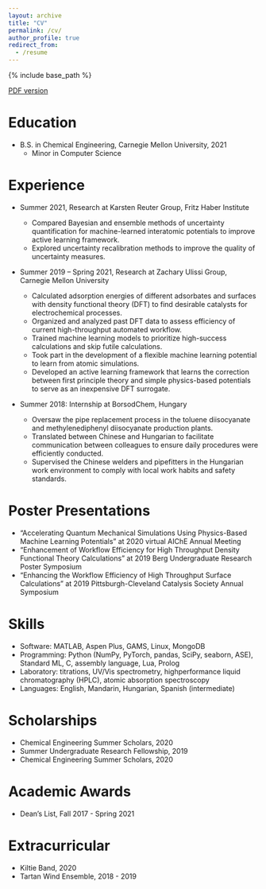 ```yaml
---
layout: archive
title: "CV"
permalink: /cv/
author_profile: true
redirect_from:
  - /resume
---
```


{% include base_path %}

[PDF version](https://ruiqic.github.io/files/cv.pdf)

Education
======
* B.S. in Chemical Engineering, Carnegie Mellon University, 2021
  * Minor in Computer Science


Experience
======
* Summer 2021, Research at Karsten Reuter Group, Fritz Haber Institute
  * Compared Bayesian and ensemble methods of uncertainty quantification for machine-learned interatomic potentials to improve active learning framework.
  * Explored uncertainty recalibration methods to improve the quality of uncertainty measures.

* Summer 2019 – Spring 2021, Research at Zachary Ulissi Group, Carnegie Mellon University
  * Calculated adsorption energies of different adsorbates and surfaces with density functional theory (DFT) to find desirable catalysts for electrochemical processes.
  * Organized and analyzed past DFT data to assess efficiency of current high-throughput automated workflow.
  * Trained machine learning models to prioritize high-success calculations and skip futile calculations.
  * Took part in the development of a flexible machine learning potential to learn from atomic simulations.
  * Developed an active learning framework that learns the correction between first principle theory and simple physics-based potentials to serve as an inexpensive DFT surrogate.

* Summer 2018: Internship at BorsodChem, Hungary
  * Oversaw the pipe replacement process in the toluene diisocyanate and methylenediphenyl diisocyanate production plants.
  * Translated between Chinese and Hungarian to facilitate communication between colleagues to ensure daily procedures were efficiently conducted.
  * Supervised the Chinese welders and pipefitters in the Hungarian work environment to comply with local work habits and safety standards.
  
  
Poster Presentations
======
* “Accelerating Quantum Mechanical Simulations Using Physics-Based Machine Learning Potentials” at 2020 virtual AIChE Annual Meeting
* “Enhancement of Workflow Efficiency for High Throughput Density Functional Theory Calculations” at 2019 Berg Undergraduate Research Poster Symposium
* “Enhancing the Workflow Efficiency of High Throughput Surface Calculations” at 2019 Pittsburgh-Cleveland Catalysis Society Annual Symposium
  
Skills
======
* Software: MATLAB, Aspen Plus, GAMS, Linux, MongoDB
* Programming: Python (NumPy, PyTorch, pandas, SciPy, seaborn, ASE), Standard ML, C, assembly language, Lua, Prolog
* Laboratory: titrations, UV/Vis spectrometry, highperformance liquid chromatography (HPLC), atomic absorption spectroscopy
* Languages: English, Mandarin, Hungarian, Spanish (intermediate)
  

Scholarships
======
* Chemical Engineering Summer Scholars, 2020
* Summer Undergraduate Research Fellowship, 2019
* Chemical Engineering Summer Scholars, 2020

Academic Awards
======
* Dean’s List, Fall 2017 - Spring 2021

Extracurricular 
======
* Kiltie Band, 2020
* Tartan Wind Ensemble, 2018 - 2019

